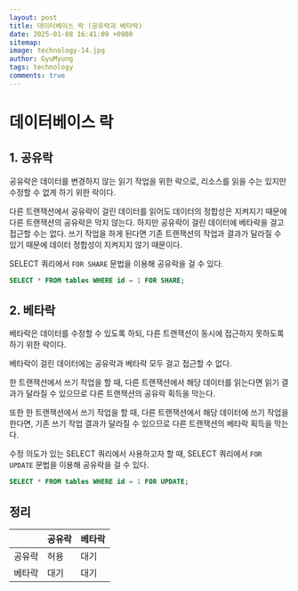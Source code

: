 ```yaml
---
layout:	post
title: 데이터베이스 락 (공유락과 베타락)
date: 2025-01-08 16:41:09 +0900
sitemap: 
image: technology-14.jpg
author: GyuMyung
tags: technology
comments: true
---
```


# 데이터베이스 락
## 1. 공유락
공유락은 데이터를 변경하지 않는 읽기 작업을 위한 락으로, 리소스를 읽을 수는 있지만 수정할 수 없게 하기 위한 락이다.

다른 트랜잭션에서 공유락이 걸린 데이터를 읽어도 데이터의 정합성은 지켜지기 때문에 다른 트랜잭션의 공유락은 막지 않는다. 하지만 공유락이 걸린 데이터에 베타락을 걸고 접근할 수는 없다. 쓰기 작업을 하게 된다면 기존 트랜잭션의 작업과 결과가 달라질 수 있기 때문에 데이터 정합성이 지켜지지 않기 때문이다.

SELECT 쿼리에서 `FOR SHARE` 문법을 이용해 공유락을 걸 수 있다.

```sql
SELECT * FROM tables WHERE id = 1 FOR SHARE;
```

## 2. 베타락
베타락은 데이터를 수정할 수 있도록 하되, 다른 트랜잭션이 동시에 접근하지 못하도록 하기 위한 락이다.

베타락이 걸린 데이터에는 공유락과 베타락 모두 걸고 접근할 수 없다.

한 트랜잭션에서 쓰기 작업을 할 때, 다른 트랜잭션에서 해당 데이터를 읽는다면 읽기 결과가 달라질 수 있으므로 다른 트랜잭션의 공유락 획득을 막는다.

또한 한 트랜잭션에서 쓰기 작업을 할 때, 다른 트랜잭션에서 해당 데이터에 쓰기 작업을 한다면, 기존 쓰기 작업 결과가 달라질 수 있으므로 다른 트랜잭션의 베타락 획득을 막는다.

수정 의도가 있는 SELECT 쿼리에서 사용하고자 할 때, SELECT 쿼리에서 `FOR UPDATE` 문법을 이용해 공유락을 걸 수 있다.

```sql
SELECT * FROM tables WHERE id = 1 FOR UPDATE;
```

## 정리

|  |공유락|베타락|
|---|---|---|
|공유락|허용|대기|
|베타락|대기|대기|
